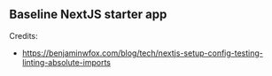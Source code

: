 
## Baseline NextJS starter app

Credits:

 * https://benjaminwfox.com/blog/tech/nextjs-setup-config-testing-linting-absolute-imports
